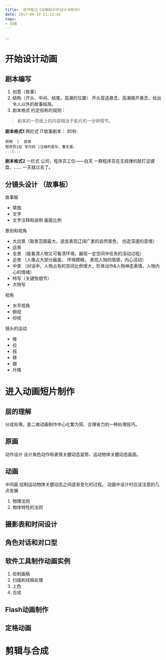 ```yaml
---
title:  读书笔记《动画短片的设计与制作》
date: 2017-09-10 21:13:42
tags: 
- 动画
---
```


...
<!--more-->

# 开始设计动画
## 剧本编写
1. 创意（故事）
2. 结构（开头、中间、结尾。高潮的位置）
    开头营造悬念，高潮揭开悬念，给出令人以外的故事结局。
3. 剧本格式
约定俗称的规则：
> 剧本的一页纸上的内容相当于影片的一分钟情节。

**剧本格式1**
两栏式
IT故事剧本：
30秒:
```table    
视频  |  音频                                                          
程序员1在 写代码 |汪峰的音乐，春天里。
...|...
```

**剧本格式2**
一栏式
公司，程序员工位——白天
    一群程序员在无规律的敲打这键盘，......
一天就过去了。


## 分镜头设计 （故事板）
故事板
- 草图
- 文字
- 文字注释和说明
画面比例

景别和视角
- 大远景（取景范围最大，适宜表现辽阔广袤的自然景色， 创造深邃的意境）
- 远景
- 全景 （能看清人物又可看清环境，展现一定空间中任务的活动过程）
- 近景 （人像占大部分画面， 环境模糊， 表现人物的情感，内心活动）
- 中景 （对话中，人物占有的空间比例增大，形体动作&人物神态表情，人物内心的情绪）
- 特写（关键性细节）
- 大特写

视角
- 水平视角
- 俯视
- 仰视

镜头的运动
- 推
- 拉
- 摇
- 移
- 跟
- 升降

# 进入动画短片制作
## 层的理解

分成处理，是二维动画制作中心化繁为简、合理省力的一种处理技巧。

## 原画 
动作设计
设计角色动作和表情关健动态姿势、运动物体关健动态画面。

## 动画
中间画
绘制运动物体关健动态之间逐渐变化的过程。
动画中设计时应该注意的几点发展
1. 物理法则
2. 物体特性的法则
## 摄影表和时间设计
## 角色对话和对口型
## 软件工具制作动画实例
1. 绘制画稿
2. 扫描和线稿处理
3. 上色
4. 合成
## Flash动画制作
## 定格动画

# 剪辑与合成
